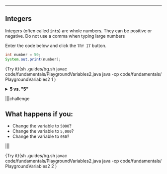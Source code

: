 ----------

## Integers
Integers (often called `int`s) are whole numbers. They can be positive or negative. Do not use a comma when typing large numbers
  
Enter the code below and click the `TRY IT` button.
  
```java
int number = 50;
System.out.print(number);
```

{Try it}(sh .guides/bg.sh javac code/fundamentals/PlaygroundVariables2.java java -cp code/fundamentals/ PlaygroundVariables2 1 )

<details><summary><b>5 vs. "5"</b></summary><code>5</code> is not the same thing as <code>"5"</code>. The first one is an integer, the second is a string. You will see in a later lesson the different operations you can perform on strings and numbers. Treating a string as a number can cause errors.</details>
  
|||challenge
## What happens if you:
* Change the variable to `5000`?
* Change the variable to `5,000`?
* Change the variable to `050`?

|||

{Try it}(sh .guides/bg.sh javac code/fundamentals/PlaygroundVariables2.java java -cp code/fundamentals/ PlaygroundVariables2 2 )

